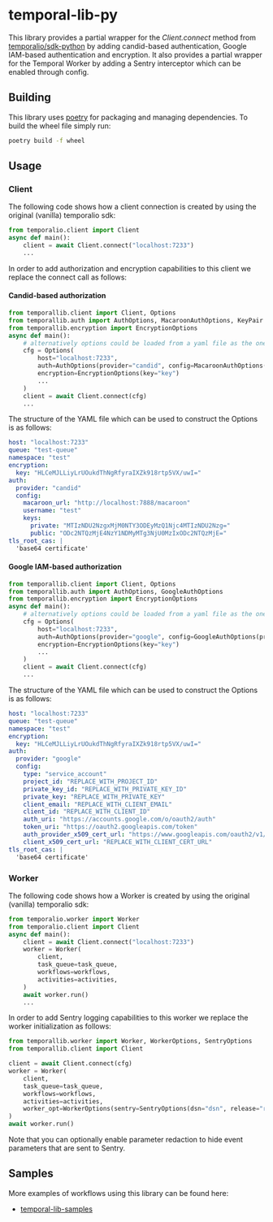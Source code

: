 # temporal-lib-py

This library provides a partial wrapper for the _Client.connect_ method from
[temporalio/sdk-python](https://github.com/temporalio/sdk-python/tree/main/temporalio)
by adding candid-based authentication, Google IAM-based authentication and
encryption. It also provides a partial wrapper for the Temporal Worker by adding
a Sentry interceptor which can be enabled through config.

## Building

This library uses [poetry](https://github.com/python-poetry/poetry) for
packaging and managing dependencies. To build the wheel file simply run:

```bash
poetry build -f wheel
```

## Usage

### Client

The following code shows how a client connection is created by using the
original (vanilla) temporalio sdk:

```python
from temporalio.client import Client
async def main():
    client = await Client.connect("localhost:7233")
    ...
```

In order to add authorization and encryption capabilities to this client we
replace the connect call as follows:

#### Candid-based authorization

```python
from temporallib.client import Client, Options
from temporallib.auth import AuthOptions, MacaroonAuthOptions, KeyPair
from temporallib.encryption import EncryptionOptions
async def main():
    # alternatively options could be loaded from a yaml file as the one showed below
    cfg = Options(
        host="localhost:7233",
        auth=AuthOptions(provider="candid", config=MacaroonAuthOptions(keys=KeyPair(...))),
        encryption=EncryptionOptions(key="key")
        ...
    )
    client = await Client.connect(cfg)
	...
```

The structure of the YAML file which can be used to construct the Options is as
follows:

```yaml
host: "localhost:7233"
queue: "test-queue"
namespace: "test"
encryption:
  key: "HLCeMJLLiyLrUOukdThNgRfyraIXZk918rtp5VX/uwI="
auth:
  provider: "candid"
  config:
    macaroon_url: "http://localhost:7888/macaroon"
    username: "test"
    keys:
      private: "MTIzNDU2NzgxMjM0NTY3ODEyMzQ1Njc4MTIzNDU2Nzg="
      public: "ODc2NTQzMjE4NzY1NDMyMTg3NjU0MzIxODc2NTQzMjE="
tls_root_cas: |
  'base64 certificate'
```

#### Google IAM-based authorization

```python
from temporallib.client import Client, Options
from temporallib.auth import AuthOptions, GoogleAuthOptions
from temporallib.encryption import EncryptionOptions
async def main():
    # alternatively options could be loaded from a yaml file as the one showed below
    cfg = Options(
        host="localhost:7233",
        auth=AuthOptions(provider="google", config=GoogleAuthOptions(private_key=...)),
        encryption=EncryptionOptions(key="key")
        ...
    )
    client = await Client.connect(cfg)
	...
```

The structure of the YAML file which can be used to construct the Options is as
follows:

```yaml
host: "localhost:7233"
queue: "test-queue"
namespace: "test"
encryption:
  key: "HLCeMJLLiyLrUOukdThNgRfyraIXZk918rtp5VX/uwI="
auth:
  provider: "google"
  config:
    type: "service_account"
    project_id: "REPLACE_WITH_PROJECT_ID"
    private_key_id: "REPLACE_WITH_PRIVATE_KEY_ID"
    private_key: "REPLACE_WITH_PRIVATE_KEY"
    client_email: "REPLACE_WITH_CLIENT_EMAIL"
    client_id: "REPLACE_WITH_CLIENT_ID"
    auth_uri: "https://accounts.google.com/o/oauth2/auth"
    token_uri: "https://oauth2.googleapis.com/token"
    auth_provider_x509_cert_url: "https://www.googleapis.com/oauth2/v1/certs"
    client_x509_cert_url: "REPLACE_WITH_CLIENT_CERT_URL"
tls_root_cas: |
  'base64 certificate'
```

### Worker

The following code shows how a Worker is created by using the original (vanilla)
temporalio sdk:

```python
from temporalio.worker import Worker
from temporalio.client import Client
async def main():
    client = await Client.connect("localhost:7233")
    worker = Worker(
        client,
        task_queue=task_queue,
        workflows=workflows,
        activities=activities,
    )
    await worker.run()
    ...
```

In order to add Sentry logging capabilities to this worker we replace the worker
initialization as follows:

```python
from temporallib.worker import Worker, WorkerOptions, SentryOptions
from temporallib.client import Client

client = await Client.connect(cfg)
worker = Worker(
    client,
    task_queue=task_queue,
    workflows=workflows,
    activities=activities,
    worker_opt=WorkerOptions(sentry=SentryOptions(dsn="dsn", release="release", environment="environment", redact_params=True)),
)
await worker.run()

```

Note that you can optionally enable parameter redaction to hide event parameters
that are sent to Sentry.

## Samples

More examples of workflows using this library can be found here:

- [temporal-lib-samples](https://github.com/canonical/temporal-lib-samples)

